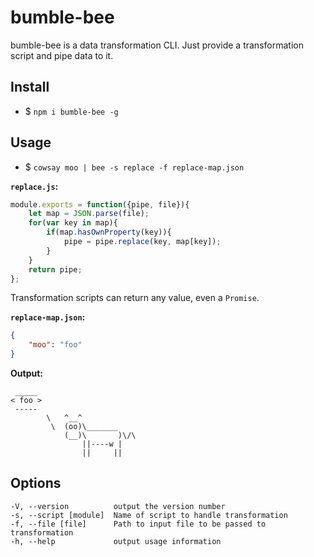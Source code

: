 # bumble-bee

bumble-bee is a data transformation CLI. Just provide a transformation script and pipe data to it.

## Install

- $ `npm i bumble-bee -g`

## Usage

- $ `cowsay moo | bee -s replace -f replace-map.json`

__`replace.js`:__
```javascript
module.exports = function({pipe, file}){
	let map = JSON.parse(file);
	for(var key in map){
		if(map.hasOwnProperty(key)){
			pipe = pipe.replace(key, map[key]);
		}
	}
	return pipe;
};
```
Transformation scripts can return any value, even a `Promise`.

__`replace-map.json`:__
```json
{
	"moo": "foo"
}
```

__Output:__
```
 _____
< foo >
 ----- 
        \   ^__^
         \  (oo)\_______
            (__)\       )\/\
                ||----w |
                ||     ||
```

## Options

```
-V, --version          output the version number
-s, --script [module]  Name of script to handle transformation
-f, --file [file]      Path to input file to be passed to transformation
-h, --help             output usage information
```
